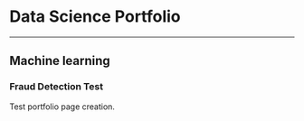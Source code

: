 # Data Science Portfolio
---
## Machine learning

### Fraud Detection Test

Test portfolio page creation.
